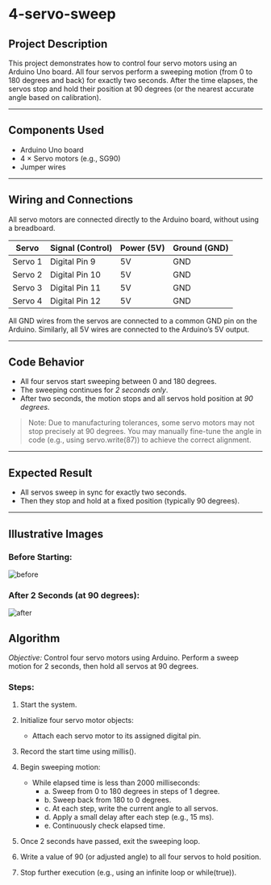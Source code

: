# 4-servo-sweep
## Project Description

This project demonstrates how to control four servo motors using an Arduino Uno board. All four servos perform a sweeping motion (from 0 to 180 degrees and back) for exactly two seconds. After the time elapses, the servos stop and hold their position at 90 degrees (or the nearest accurate angle based on calibration).

---

## Components Used

- Arduino Uno board  
- 4 × Servo motors (e.g., SG90)  
- Jumper wires

---

## Wiring and Connections

All servo motors are connected directly to the Arduino board, without using a breadboard.

| Servo   | Signal (Control) | Power (5V) | Ground (GND) |
|---------|------------------|------------|----------------|
| Servo 1 | Digital Pin 9     | 5V         | GND            |
| Servo 2 | Digital Pin 10    | 5V         | GND            |
| Servo 3 | Digital Pin 11    | 5V         | GND            |
| Servo 4 | Digital Pin 12    | 5V         | GND            |

All GND wires from the servos are connected to a common GND pin on the Arduino. Similarly, all 5V wires are connected to the Arduino’s 5V output.

---

## Code Behavior

- All four servos start sweeping between 0 and 180 degrees.
- The sweeping continues for *2 seconds only*.
- After two seconds, the motion stops and all servos hold position at *90 degrees*.

> Note: Due to manufacturing tolerances, some servo motors may not stop precisely at 90 degrees. You may manually fine-tune the angle in code (e.g., using servo.write(87)) to achieve the correct alignment.

---

## Expected Result

- All servos sweep in sync for exactly two seconds.
- Then they stop and hold at a fixed position (typically 90 degrees).

---

## Illustrative Images

### Before Starting:
![before](https://github.com/user-attachments/assets/39576a99-4e2f-4bcf-830a-1186c6680d2c)


### After 2 Seconds (at 90 degrees):
![after](https://github.com/user-attachments/assets/555c3d92-f450-457c-a934-c301fc121511)



## Algorithm

*Objective:* Control four servo motors using Arduino. Perform a sweep motion for 2 seconds, then hold all servos at 90 degrees.

### Steps:

1. Start the system.

2. Initialize four servo motor objects:
   - Attach each servo motor to its assigned digital pin.

3. Record the start time using millis().

4. Begin sweeping motion:
   - While elapsed time is less than 2000 milliseconds:
     - a. Sweep from 0 to 180 degrees in steps of 1 degree.
     - b. Sweep back from 180 to 0 degrees.
     - c. At each step, write the current angle to all servos.
     - d. Apply a small delay after each step (e.g., 15 ms).
     - e. Continuously check elapsed time.

5. Once 2 seconds have passed, exit the sweeping loop.

6. Write a value of 90 (or adjusted angle) to all four servos to hold position.

7. Stop further execution (e.g., using an infinite loop or while(true)).
